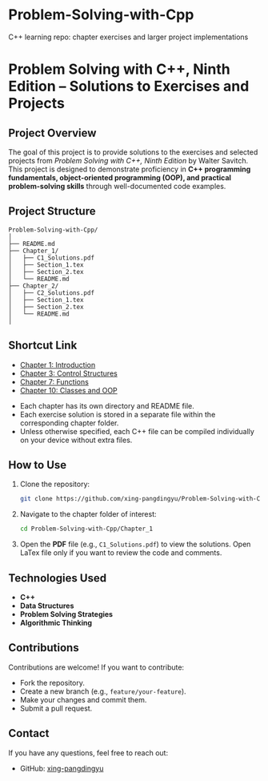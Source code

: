 # Problem-Solving-with-Cpp
C++ learning repo: chapter exercises and larger project implementations


# Problem Solving with C++, Ninth Edition – Solutions to Exercises and Projects

## Project Overview

The goal of this project is to provide solutions to the exercises and selected projects from *Problem Solving with C++, Ninth Edition* by Walter Savitch.  
This project is designed to demonstrate proficiency in **C++ programming fundamentals, object-oriented programming (OOP), and practical problem-solving skills** through well-documented code examples.

## Project Structure

```
Problem-Solving-with-Cpp/
│
├── README.md
├── Chapter_1/
│   ├── C1_Solutions.pdf
│   ├── Section_1.tex
│   ├── Section_2.tex
│   └── README.md
├── Chapter_2/
│   ├── C2_Solutions.pdf
│   ├── Section_1.tex
│   ├── Section_2.tex
│   └── README.md
│
```

## Shortcut Link

- [Chapter 1: Introduction](chapter01_intro/README.md)
- [Chapter 3: Control Structures](chapter03_control/README.md)
- [Chapter 7: Functions](chapter07_functions/README.md)
- [Chapter 10: Classes and OOP](chapter10_classes/README.md)


* Each chapter has its own directory and README file.
* Each exercise solution is stored in a separate file within the corresponding chapter folder.
* Unless otherwise specified, each C++ file can be compiled individually on your device without extra files.

## How to Use

1. Clone the repository:

   ```bash
   git clone https://github.com/xing-pangdingyu/Problem-Solving-with-Cpp.git
   ```
2. Navigate to the chapter folder of interest:

   ```bash
   cd Problem-Solving-with-Cpp/Chapter_1
   ```
3. Open the **PDF** file (e.g., `C1_Solutions.pdf`) to view the solutions. Open LaTex file only if you want to review the code and comments.

## Technologies Used

* **C++**
* **Data Structures**
* **Problem Solving Strategies**
* **Algorithmic Thinking**

## Contributions

Contributions are welcome! If you want to contribute:

* Fork the repository.
* Create a new branch (e.g., `feature/your-feature`).
* Make your changes and commit them.
* Submit a pull request.

## Contact

If you have any questions, feel free to reach out:

* GitHub: [xing-pangdingyu](https://github.com/xing-pangdingyu)

